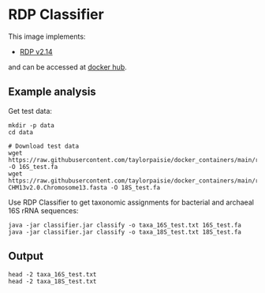 # RDP Classifier 

This image implements:
* [RDP v2.14](https://sourceforge.net/projects/rdp-classifier/)

and can be accessed at [docker hub](https://hub.docker.com/u/tpaisie).

## Example analysis
Get test data:
```
mkdir -p data
cd data

# Download test data
wget https://raw.githubusercontent.com/taylorpaisie/docker_containers/main/rdp/2.14/16S_rRNA_gene.Burkholderia_pseudomallei.2002721184.AY305776.1.fasta -O 16S_test.fa
wget https://raw.githubusercontent.com/taylorpaisie/docker_containers/main/rdp/2.14/18S_rRNA_gene.Homo_sapiens.T2T-CHM13v2.0.Chromosome13.fasta -O 18S_test.fa
```

Use RDP Classifier to get taxonomic assignments for bacterial and archaeal 16S rRNA sequences:
```
java -jar classifier.jar classify -o taxa_16S_test.txt 16S_test.fa
java -jar classifier.jar classify -o taxa_18S_test.txt 18S_test.fa
```

## Output
```
head -2 taxa_16S_test.txt
head -2 taxa_18S_test.txt
```


